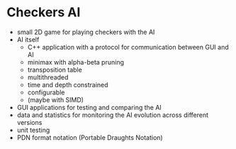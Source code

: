 # Checkers AI

- small 2D game for playing checkers with the AI
- AI itself
  - C++ application with a protocol for communication between GUI and AI
  - minimax with alpha-beta pruning
  - transposition table
  - multithreaded
  - time and depth constrained
  - configurable
  - (maybe with SIMD)
- GUI applications for testing and comparing the AI
- data and statistics for monitoring the AI evolution across different versions
- unit testing
- PDN format notation (Portable Draughts Notation)
